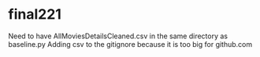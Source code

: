 # final221
Need to have AllMoviesDetailsCleaned.csv in the same directory as baseline.py
Adding csv to the gitignore because it is too big for github.com